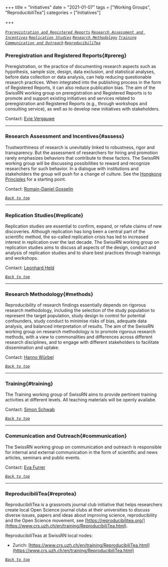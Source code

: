+++
title = "Initiatives"
date = "2021-01-07"
tags = ["Working Groups", "ReproducibiliTea"]
categories = ["Initiatives"]

+++

[*`Preregistration and Registered Reports`*](#prereg) [*`Research Assessment and Incentives`*](#assess) [*`Replication Studies`*](#replicate) [*`Research Methodology`*](#methods) [*`Training`*](#training) [*`Communication and Outreach`*](#communication)  [*`ReproducibiliTea`*](#reprotea)

### Preregistration and Registered Reports{#prereg}
Preregistration, or the practice of documenting research aspects such as hypothesis, sample size, design, data exclusion, and statistical analyses, before data collection or data analysis, can help reducing questionable research practices. When integrated into the publishing process in the form of Registered Reports, it can also reduce publication bias. The aim of the SwissRN working group on preregistration and Registered Reports is to promote and support existing initiatives and services related to preregistration and Registered Reports (e.g., through workshops and consulting service), as well as to develop new initiatives with stakeholders.

Contact: [Evie Vergauwe](Evie.Vergauwe@unige.ch)

---

### Research Assessment and Incentives{#assess}
Trustworthiness of research is unevitably linked to robustness, rigor and transparency. But the assessment of researchers for hiring and promotion rarely emphasizes behaviors that contribute to these factors. The SwissRN working group will be discussing possibilities to reward and recognize researchers for such behavior. In a dialogue with institutions and stakeholders the group will push for a change of culture. See the [Hongkong Principles](https://doi.org/10.1371/journal.pbio.3000737) for a starting point.

Contact: [Romain-Daniel Gosselin](Romain-Daniel.Gosselin@chuv.ch)

[*`Back to top`*](#)

---

### Replication Studies{#replicate}
Replication studies are essential to confirm, expand, or refute claims of new discoveries. Although replication has long been a central part of the scientific method, the so-called replication crisis has led to increased interest in replication over the last decade. The SwissRN working group on replication studies aims to discuss all aspects of the
design, conduct and analysis of replication studies and to share best practices through trainings and workshops.

Contact: [Leonhard Held](mailto:leonhard.held@uzh.ch)

[*`Back to top`*](#)

---

### Research Methodology{#methods}
Reproducibility of research findings essentially depends on rigorous research methodology, including the selection of the study population to represent the target population, study design to control for potential confounders, study conduct to minimise risks of bias, adequate data analysis, and balanced interpretation of results. The aim of the SwissRN working group on research methodology is to promote rigorous research methods, with a view to commonalities and differences across different research disciplines, and to engage with different stakeholders to facilitate dissemination and uptake.

Contact: [Hanno Würbel](hanno.wuerbel@vetsuisse.unibe.ch)

[*`Back to top`*](#)

---

### Training{#training}
The Training working group of SwissRN aims to provide pertinent training activities at different levels. All teaching materials will be openly availabe. 

Contact: [Simon Schwab](simon.schwab@uzh.ch)

[*`Back to top`*](#)

---

### Communication and Outreach{#communication}
The SwissRN working group on communication and outreach is responsible for internal and external communication in the form of scientific and news articles, seminars and public events.

Contact: [Eva Furrer](eva.furrer@uzh.ch)

[*`Back to top`*](#)

---

### ReproducibiliTea{#reprotea}
ReproducibiliTea is a grassroots journal club initiative that helps researchers create local Open Science journal clubs at their universities to discuss diverse issues, papers and ideas about improving science, reproducibility and the Open Science movement, see [https://reproducibilitea.org/](https://www.crs.uzh.ch/en/training/ReproducibiliTea.html).

ReproducibiliTeas at SwissRN local nodes: 
* Zurich: [https://www.crs.uzh.ch/en/training/ReproducibiliTea.html](https://www.crs.uzh.ch/en/training/ReproducibiliTea.html)

[*`Back to top`*](#)
